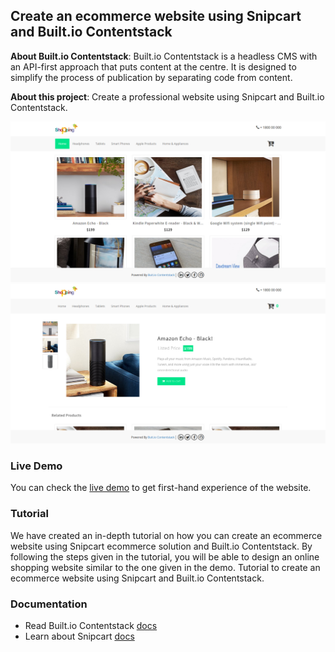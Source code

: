 ## Create an ecommerce website using Snipcart and Built.io Contentstack

**About Built.io Contentstack**: Built.io Contentstack is a headless CMS with an API-first approach that puts content at the centre. It is designed to simplify the process of publication by separating code from content.

**About this project**: Create a professional website using Snipcart and Built.io Contentstack.

![Homepage Screenshot](./sample-homepage-screenshot.png?raw=true "Homepage screenshot")
![Product page Screenshot](./sample-product-screenshot.png?raw=true "Product page screenshot")

### Live Demo
You can check the [live demo]() to get first-hand experience of the website.

### Tutorial
We have created an in-depth tutorial on how you can create an ecommerce website using Snipcart ecommerce solution and Built.io Contentstack. By following the steps given in the tutorial, you will be able to design an online shopping website similar to the one given in the demo. 
Tutorial to create an ecommerce website using Snipcart and Built.io Contentstack.

### Documentation
* Read Built.io Contentstack [docs](https://contentstackdocs.built.io/)
* Learn about Snipcart [docs](https://docs.snipcart.com/)